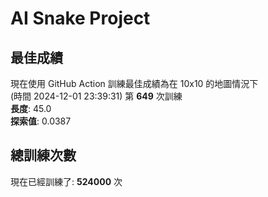 
# AI Snake Project

## **最佳成績**
























現在使用 GitHub Action 訓練最佳成績為在 10x10 的地圖情況下  
(時間 2024-12-01 23:39:31) 第 **649** 次訓練  
**長度**: 45.0  
**探索值**: 0.0387

















































## 總訓練次數
現在已經訓練了: **524000** 次
